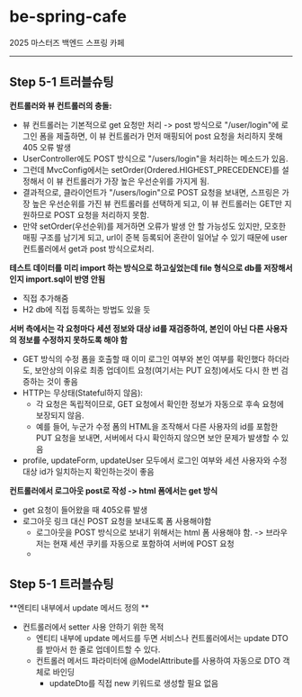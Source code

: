 # be-spring-cafe

2025 마스터즈 백엔드 스프링 카페

---
## Step 5-1 트러블슈팅
**컨트롤러와 뷰 컨트롤러의 충돌:**
* 뷰 컨트롤러는 기본적으로 get 요청만 처리 -> post 방식으로 "/user/login"에 로그인 폼을 제출하면, 이 뷰 컨트롤러가 먼저 매핑되어 post 요청을 처리하지 못해 405 오류 발생
* UserController에도 POST 방식으로 "/users/login"을 처리하는 메소드가 있음. 
* 그런데 MvcConfig에서는 setOrder(Ordered.HIGHEST_PRECEDENCE)를 설정해서 이 뷰 컨트롤러가 가장 높은 우선순위를 가지게 됨.
* 결과적으로, 클라이언트가 "/users/login"으로 POST 요청을 보내면, 스프링은 가장 높은 우선순위를 가진 뷰 컨트롤러를 선택하게 되고, 이 뷰 컨트롤러는 GET만 지원하므로 POST 요청을 처리하지 못함.
* 만약 setOrder(우선순위)를 제거하면 오류가 발생 안 할 가능성도 있지만, 모호한 매핑 구조를 남기게 되고, url이 준복 등록되어 혼란이 일어날 수 있기 때문에 user 컨트롤러에서 get과 post 방식으로처리.

**테스트 데이터를 미리 import 하는 방식으로 하고싶었는데 file 형식으로 db를 저장해서 인지 import.sql이 반영 안됨** 
  * 직접 추가해줌
  * H2 db에 직접 등록하는 방법도 있을 듯

**서버 측에서는 각 요청마다 세션 정보와 대상 id를 재검증하여, 본인이 아닌 다른 사용자의 정보를 수정하지 못하도록 해야 함**
  * GET 방식의 수정 폼을 호출할 때 이미 로그인 여부와 본인 여부를 확인했다 하더라도, 보안상의 이유로 최종 업데이트 요청(여기서는 PUT 요청)에서도 다시 한 번 검증하는 것이 좋음
  * HTTP는 무상태(Stateful하지 않음):
    * 각 요청은 독립적이므로, GET 요청에서 확인한 정보가 자동으로 후속 요청에 보장되지 않음.
    * 예를 들어, 누군가 수정 폼의 HTML을 조작해서 다른 사용자의 id를 포함한 PUT 요청을 보내면, 서버에서 다시 확인하지 않으면 보안 문제가 발생할 수 있음
  * profile, updateForm, updateUser 모두에서 로그인 여부와 세션 사용자와 수정 대상 id가 일치하는지 확인하는것이 좋음

**컨트롤러에서 로그아웃 post로 작성 -> html 폼에서는 get 방식** 
  * get 요청이 들어왔을 때 405오류 발생
  * 로그아웃 링크 대신 POST 요청을 보내도록 폼 사용해야함 
    * 로그아웃을 POST 방식으로 보내기 위해서는 html 폼 사용해야 함. -> 브라우저는 현재 세션 쿠키를 자동으로 포함하여 서버에 POST 요청
    * 
## Step 5-1 트러블슈팅
**엔티티 내부에서 update 메서드 정의 **
* 컨트롤러에서 setter 사용 안하기 위한 목적
    * 엔티티 내부에 update 메서드를 두면 서비스나 컨트롤러에서는 update DTO를 받아서 한 줄로 업데이트할 수 있다.
    * 컨트롤러 메서드 파라미터에 @ModelAttribute를 사용하여 자동으로 DTO 객체로 바인딩
      * updateDto를 직접 new 키워드로 생성할 필요 없음
      